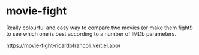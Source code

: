 # movie-fight
Really colourful and easy way to compare two movies (or make them fight!) to see which one is best according to a number of IMDb parameters.

https://movie-fight-ricardofrancoli.vercel.app/
